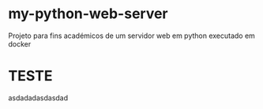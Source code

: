 # my-python-web-server
Projeto para fins académicos de um servidor web em python executado em docker

# TESTE 
asdadadasdasdad